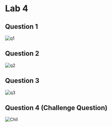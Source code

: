 # Lab 4

## Question 1
![q1](q1.png)
## Question 2
![q2](q2.png)  
## Question 3
![q3](q3.png)
## Question 4 (Challenge Question)
![Chll](q4.png)